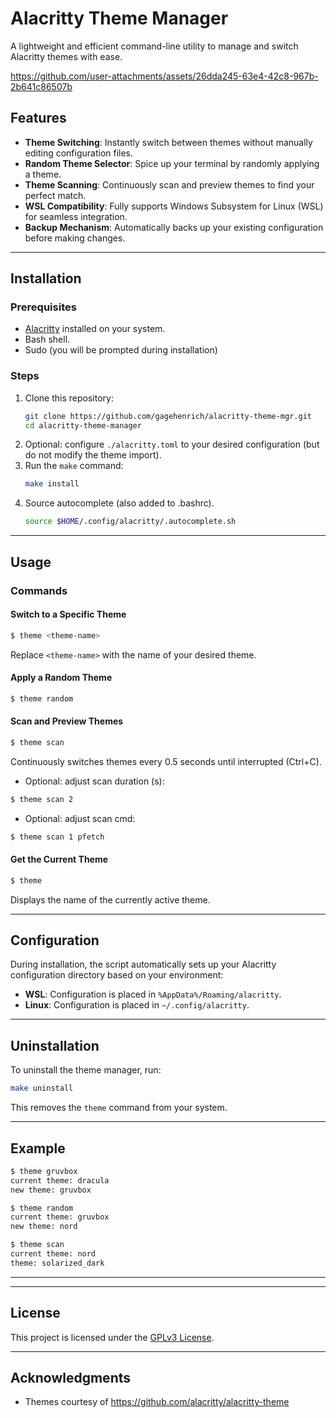 # Alacritty Theme Manager

A lightweight and efficient command-line utility to manage and switch Alacritty themes with ease.

https://github.com/user-attachments/assets/26dda245-63e4-42c8-967b-2b641c86507b

## Features

- **Theme Switching**: Instantly switch between themes without manually editing configuration files.
- **Random Theme Selector**: Spice up your terminal by randomly applying a theme.
- **Theme Scanning**: Continuously scan and preview themes to find your perfect match.
- **WSL Compatibility**: Fully supports Windows Subsystem for Linux (WSL) for seamless integration.
- **Backup Mechanism**: Automatically backs up your existing configuration before making changes.

---

## Installation

### Prerequisites
- [Alacritty](https://github.com/alacritty/alacritty) installed on your system.
- Bash shell.
- Sudo (you will be prompted during installation)

### Steps
1. Clone this repository:
   ```bash
   git clone https://github.com/gagehenrich/alacritty-theme-mgr.git
   cd alacritty-theme-manager
   ```
2. Optional: configure `./alacritty.toml` to your desired configuration (but do not modify the theme import).
3. Run the `make` command:
   ```bash
   make install
   ```
4. Source autocomplete (also added to .bashrc).
   ```bash
   source $HOME/.config/alacritty/.autocomplete.sh
   ```

---

## Usage

### Commands

#### Switch to a Specific Theme
```bash
$ theme <theme-name>
```
Replace `<theme-name>` with the name of your desired theme.

#### Apply a Random Theme
```bash
$ theme random
```

#### Scan and Preview Themes
```bash
$ theme scan
```
Continuously switches themes every 0.5 seconds until interrupted (Ctrl+C).

- Optional: adjust scan duration (s):
```bash
$ theme scan 2
```
- Optional: adjust scan cmd: 
```bash
$ theme scan 1 pfetch
```
#### Get the Current Theme
```bash
$ theme
```
Displays the name of the currently active theme.

---

## Configuration

During installation, the script automatically sets up your Alacritty configuration directory based on your environment:

- **WSL**: Configuration is placed in `%AppData%/Roaming/alacritty`.
- **Linux**: Configuration is placed in `~/.config/alacritty`.

---

## Uninstallation

To uninstall the theme manager, run:
```bash
make uninstall
```
This removes the `theme` command from your system.

---

## Example

```bash
$ theme gruvbox
current theme: dracula
new theme: gruvbox

$ theme random
current theme: gruvbox
new theme: nord

$ theme scan
current theme: nord
theme: solarized_dark
```

---

---

## License

This project is licensed under the [GPLv3 License](LICENSE).

---

## Acknowledgments

- Themes courtesy of https://github.com/alacritty/alacritty-theme

